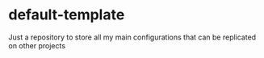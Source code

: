 # default-template
Just a repository to store all my main configurations that can be replicated on other projects
